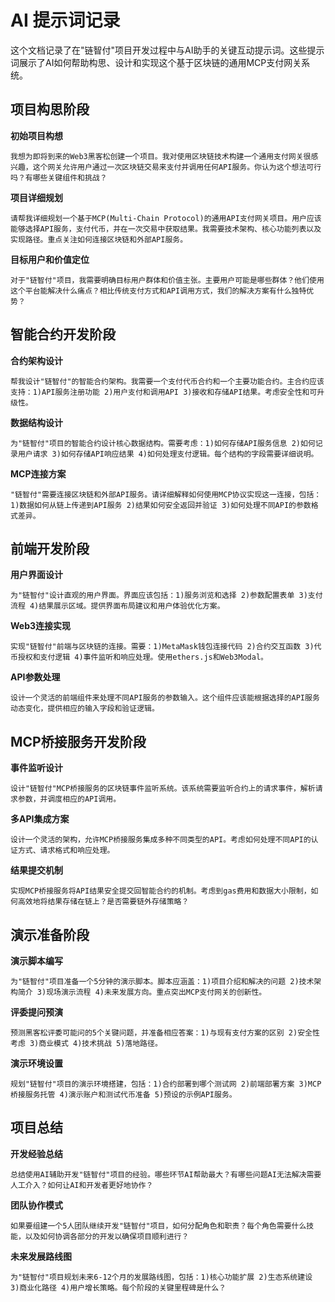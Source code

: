 # AI 提示词记录

这个文档记录了在"链智付"项目开发过程中与AI助手的关键互动提示词。这些提示词展示了AI如何帮助构思、设计和实现这个基于区块链的通用MCP支付网关系统。

## 项目构思阶段

**初始项目构想**
```
我想为即将到来的Web3黑客松创建一个项目。我对使用区块链技术构建一个通用支付网关很感兴趣，这个网关允许用户通过一次区块链交易来支付并调用任何API服务。你认为这个想法可行吗？有哪些关键组件和挑战？
```

**项目详细规划**
```
请帮我详细规划一个基于MCP(Multi-Chain Protocol)的通用API支付网关项目。用户应该能够选择API服务，支付代币，并在一次交易中获取结果。我需要技术架构、核心功能列表以及实现路径。重点关注如何连接区块链和外部API服务。
```

**目标用户和价值定位**
```
对于"链智付"项目，我需要明确目标用户群体和价值主张。主要用户可能是哪些群体？他们使用这个平台能解决什么痛点？相比传统支付方式和API调用方式，我们的解决方案有什么独特优势？
```

## 智能合约开发阶段

**合约架构设计**
```
帮我设计"链智付"的智能合约架构。我需要一个支付代币合约和一个主要功能合约。主合约应该支持：1)API服务注册功能 2)用户支付和调用API 3)接收和存储API结果。考虑安全性和可升级性。
```

**数据结构设计**
```
为"链智付"项目的智能合约设计核心数据结构。需要考虑：1)如何存储API服务信息 2)如何记录用户请求 3)如何存储API响应结果 4)如何处理支付逻辑。每个结构的字段需要详细说明。
```

**MCP连接方案**
```
"链智付"需要连接区块链和外部API服务。请详细解释如何使用MCP协议实现这一连接，包括：1)数据如何从链上传递到API服务 2)结果如何安全返回并验证 3)如何处理不同API的参数格式差异。
```

## 前端开发阶段

**用户界面设计**
```
为"链智付"设计直观的用户界面。界面应该包括：1)服务浏览和选择 2)参数配置表单 3)支付流程 4)结果展示区域。提供界面布局建议和用户体验优化方案。
```

**Web3连接实现**
```
实现"链智付"前端与区块链的连接。需要：1)MetaMask钱包连接代码 2)合约交互函数 3)代币授权和支付逻辑 4)事件监听和响应处理。使用ethers.js和Web3Modal。
```

**API参数处理**
```
设计一个灵活的前端组件来处理不同API服务的参数输入。这个组件应该能根据选择的API服务动态变化，提供相应的输入字段和验证逻辑。
```

## MCP桥接服务开发阶段

**事件监听设计**
```
设计"链智付"MCP桥接服务的区块链事件监听系统。该系统需要监听合约上的请求事件，解析请求参数，并调度相应的API调用。
```

**多API集成方案**
```
设计一个灵活的架构，允许MCP桥接服务集成多种不同类型的API。考虑如何处理不同API的认证方式、请求格式和响应处理。
```

**结果提交机制**
```
实现MCP桥接服务将API结果安全提交回智能合约的机制。考虑到gas费用和数据大小限制，如何高效地将结果存储在链上？是否需要链外存储策略？
```

## 演示准备阶段

**演示脚本编写**
```
为"链智付"项目准备一个5分钟的演示脚本。脚本应涵盖：1)项目介绍和解决的问题 2)技术架构简介 3)现场演示流程 4)未来发展方向。重点突出MCP支付网关的创新性。
```

**评委提问预演**
```
预测黑客松评委可能问的5个关键问题，并准备相应答案：1)与现有支付方案的区别 2)安全性考虑 3)商业模式 4)技术挑战 5)落地路径。
```

**演示环境设置**
```
规划"链智付"项目的演示环境搭建，包括：1)合约部署到哪个测试网 2)前端部署方案 3)MCP桥接服务托管 4)演示账户和测试代币准备 5)预设的示例API服务。
```

## 项目总结

**开发经验总结**
```
总结使用AI辅助开发"链智付"项目的经验。哪些环节AI帮助最大？有哪些问题AI无法解决需要人工介入？如何让AI和开发者更好地协作？
```

**团队协作模式**
```
如果要组建一个5人团队继续开发"链智付"项目，如何分配角色和职责？每个角色需要什么技能，以及如何协调各部分的开发以确保项目顺利进行？
```

**未来发展路线图**
```
为"链智付"项目规划未来6-12个月的发展路线图，包括：1)核心功能扩展 2)生态系统建设 3)商业化路径 4)用户增长策略。每个阶段的关键里程碑是什么？
``` 